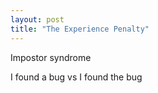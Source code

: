 ```yaml
---
layout: post
title: "The Experience Penalty"
---
```


Impostor syndrome

I found a bug vs I found the bug

